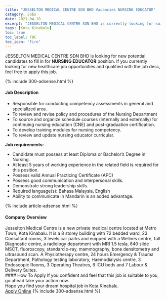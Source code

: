 ```yaml
---
title: "JESSELTON MEDICAL CENTRE SDN BHD Vacancies NURSING EDUCATOR" 
category: Jobs 
date: 2021-04-10 
excerpt: "JESSELTON MEDICAL CENTRE SDN BHD is currently looking for suitable person to fill in the NURSING EDUCATOR which positioned at Kota Kinabalu" 
tags: [Kota Kinabalu] 
toc: true 
toc_label: TOC 
toc_icon: "fire" 
--- 
```


<p>JESSELTON MEDICAL CENTRE SDN BHD is looking for new potential candidates to fill in for <b>NURSING EDUCATOR</b> position. If you currently looking for new healthcare job opportunities and qualified with the job desc, feel free to apply this job.
</p>{% include 300-adsense.html %} 
<div><div><h4>Job Description</h4></div><div><div><span><div><ul><li>Responsible for conducting competency assessments in general and specialized area.</li><li>To review and revise policy and procedures of the Nursing Department</li><li>To source and organize schedule courses (internally and externally) for continuing nursing education (CNE) and post-graduation certification.</li><li>To develop training modules for nursing competency.</li><li>To review and update nursing educator curricular.</li></ul><p><strong>Job requirements:</strong></p><ul><li>Candidate must possess at least Diploma or Bachelor&#8217;s Degree in Nursing.</li><li>At least 5 years of working experience in the related field is required for this position.</li><li>Possess valid Annual Practicing Certificate (APC)</li><li>Possess good communication and interpersonal skills.</li><li>Demonstrate strong leadership skills.</li><li>Required language(s): Bahasa Malaysia, English</li><li>Ability to communicate in Mandarin is an added advantage.</li></ul></div></span></div></div></div> 
{% include article-adsense.html %} 
<div><div><h4>Company Overview</h4></div><div><div><span><div><div>Jesselton Medical Centre is a new private medical centre located&#160;at Metro Town, Kota Kinabalu. It is a 8 storey building with&#160;72 bedded ward,&#160;23 Consultant rooms, 3 levels car parks and euipped with a Wellnes centre, full Diagnostic centre, a radiology department with MRI 1.5 tesla, 640 slide MSCT, fluoroscopy, standard x-ray, mammography, bone densitometry and ultrasound scan. A Physiotherapy centre, 24 hours Emergency &amp; Trauma Department, Pathology testing laboratory, Haemodialysis centre, 3 Endoscopic Rooms, 3 Operating Theatres, 6&#160;ICU beds and 7 Labour &amp; Delivery Suites.</div></div></span></div></div></div> 
#### How To Apply 
If you confident and feel that this job is suitable to you, go ahead take your action now. <br/> 
Hope you find your dream hospital job in Kota Kinabalu. <br/> 
<a href="https://www.jobstreet.com.my/en/job/nursing-educator-4514020?jobId=jobstreet-my-job-4514020" class="btn btn--warning" target="_blank" rel="nofollow noopenner">Apply Online</a> 
{% include 300-adsense.html %} 